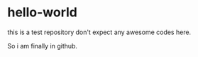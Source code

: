 # hello-world
this is a test repository don't expect any awesome codes here.

So i am finally in github. 
